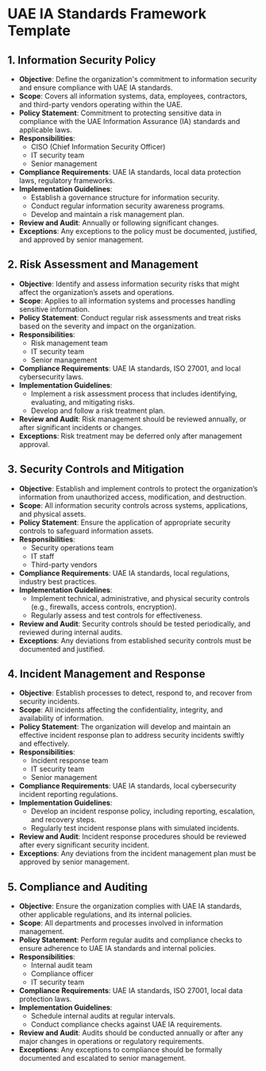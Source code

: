 # UAE IA Standards Framework Template

## 1. Information Security Policy
- **Objective**: Define the organization's commitment to information security and ensure compliance with UAE IA standards.
- **Scope**: Covers all information systems, data, employees, contractors, and third-party vendors operating within the UAE.
- **Policy Statement**: Commitment to protecting sensitive data in compliance with the UAE Information Assurance (IA) standards and applicable laws.
- **Responsibilities**: 
  - CISO (Chief Information Security Officer)
  - IT security team
  - Senior management
- **Compliance Requirements**: UAE IA standards, local data protection laws, regulatory frameworks.
- **Implementation Guidelines**: 
  - Establish a governance structure for information security.
  - Conduct regular information security awareness programs.
  - Develop and maintain a risk management plan.
- **Review and Audit**: Annually or following significant changes.
- **Exceptions**: Any exceptions to the policy must be documented, justified, and approved by senior management.

## 2. Risk Assessment and Management
- **Objective**: Identify and assess information security risks that might affect the organization’s assets and operations.
- **Scope**: Applies to all information systems and processes handling sensitive information.
- **Policy Statement**: Conduct regular risk assessments and treat risks based on the severity and impact on the organization.
- **Responsibilities**: 
  - Risk management team
  - IT security team
  - Senior management
- **Compliance Requirements**: UAE IA standards, ISO 27001, and local cybersecurity laws.
- **Implementation Guidelines**: 
  - Implement a risk assessment process that includes identifying, evaluating, and mitigating risks.
  - Develop and follow a risk treatment plan.
- **Review and Audit**: Risk management should be reviewed annually, or after significant incidents or changes.
- **Exceptions**: Risk treatment may be deferred only after management approval.

## 3. Security Controls and Mitigation
- **Objective**: Establish and implement controls to protect the organization’s information from unauthorized access, modification, and destruction.
- **Scope**: All information security controls across systems, applications, and physical assets.
- **Policy Statement**: Ensure the application of appropriate security controls to safeguard information assets.
- **Responsibilities**: 
  - Security operations team
  - IT staff
  - Third-party vendors
- **Compliance Requirements**: UAE IA standards, local regulations, industry best practices.
- **Implementation Guidelines**: 
  - Implement technical, administrative, and physical security controls (e.g., firewalls, access controls, encryption).
  - Regularly assess and test controls for effectiveness.
- **Review and Audit**: Security controls should be tested periodically, and reviewed during internal audits.
- **Exceptions**: Any deviations from established security controls must be documented and justified.

## 4. Incident Management and Response
- **Objective**: Establish processes to detect, respond to, and recover from security incidents.
- **Scope**: All incidents affecting the confidentiality, integrity, and availability of information.
- **Policy Statement**: The organization will develop and maintain an effective incident response plan to address security incidents swiftly and effectively.
- **Responsibilities**: 
  - Incident response team
  - IT security team
  - Senior management
- **Compliance Requirements**: UAE IA standards, local cybersecurity incident reporting regulations.
- **Implementation Guidelines**: 
  - Develop an incident response policy, including reporting, escalation, and recovery steps.
  - Regularly test incident response plans with simulated incidents.
- **Review and Audit**: Incident response procedures should be reviewed after every significant security incident.
- **Exceptions**: Any deviations from the incident management plan must be approved by senior management.

## 5. Compliance and Auditing
- **Objective**: Ensure the organization complies with UAE IA standards, other applicable regulations, and its internal policies.
- **Scope**: All departments and processes involved in information management.
- **Policy Statement**: Perform regular audits and compliance checks to ensure adherence to UAE IA standards and internal policies.
- **Responsibilities**: 
  - Internal audit team
  - Compliance officer
  - IT security team
- **Compliance Requirements**: UAE IA standards, ISO 27001, local data protection laws.
- **Implementation Guidelines**: 
  - Schedule internal audits at regular intervals.
  - Conduct compliance checks against UAE IA requirements.
- **Review and Audit**: Audits should be conducted annually or after any major changes in operations or regulatory requirements.
- **Exceptions**: Any exceptions to compliance should be formally documented and escalated to senior management.
